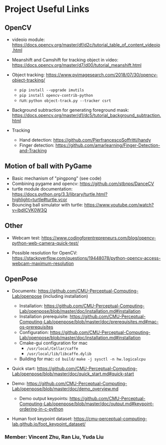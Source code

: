 # Project Useful Links

## OpenCV

* videoio module: <https://docs.opencv.org/master/df/d2c/tutorial_table_of_content_videoio.html>
* Meanshift and Camshift for tracking object in video: <https://docs.opencv.org/master/d7/d00/tutorial_meanshift.html>
* Object tracking: <https://www.pyimagesearch.com/2018/07/30/opencv-object-tracking/>
  * `pip install --upgrade imutils`
  * `pip install opencv-contrib-python`
  * run: `python object-track.py --tracker csrt`
* Background subtraction for generating foreground mask: <https://docs.opencv.org/master/d1/dc5/tutorial_background_subtraction.html>

* Tracking
  * Hand detection: <https://github.com/PierfrancescoSoffritti/handy>
  * Finger detection: <https://github.com/amarlearning/Finger-Detection-and-Tracking>

## Motion of ball with PyGame

* Basic mechanism of "pingpong" (see code)
* Combining pygame and opencv: <https://github.com/stbnps/DanceCV>
* turtle module documentation: <https://docs.python.org/3.3/library/turtle.html?highlight=turtle#turtle.ycor>
* Bouncing ball simulator with turtle: <https://www.youtube.com/watch?v=ibdICVK0W3Q>

## Other

* Webcam test: <https://www.codingforentrepreneurs.com/blog/opencv-python-web-camera-quick-test/>

* Possible resolution for OpenCV: <https://stackoverflow.com/questions/19448078/python-opencv-access-webcam-maximum-resolution>

## OpenPose

* Documents: <https://github.com/CMU-Perceptual-Computing-Lab/openpose> (including installation)
  * Installation: <https://github.com/CMU-Perceptual-Computing-Lab/openpose/blob/master/doc/installation.md#installation>
  * Installation prerequisite: <https://github.com/CMU-Perceptual-Computing-Lab/openpose/blob/master/doc/prerequisites.md#mac-os-prerequisites>
  * Configuration: <https://github.com/CMU-Perceptual-Computing-Lab/openpose/blob/master/doc/installation.md#installation>
  * Cmake-gui configuration for mac
    * `/usr/local/Cellar/caffe`
    * `/usr/local/lib/libcaffe.dylib`
  * Building for mac:
  `cd build/`
  `make -j sysctl -n hw.logicalcpu`

* Quick start: <https://github.com/CMU-Perceptual-Computing-Lab/openpose/blob/master/doc/quick_start.md#quick-start>
* Demo: <https://github.com/CMU-Perceptual-Computing-Lab/openpose/blob/master/doc/demo_overview.md>
  * Demo output keypoints: <https://github.com/CMU-Perceptual-Computing-Lab/openpose/blob/master/doc/output.md#keypoint-ordering-in-c-python>
* Human foot keypoint dataset: <https://cmu-perceptual-computing-lab.github.io/foot_keypoint_dataset/>

### Member: Vincent Zhu, Ran Liu, Yuda Liu